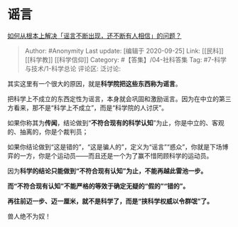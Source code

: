 # 谣言
[如何从根本上解决「谣言不断出现，还不断有人相信」的问题？](https://www.zhihu.com/question/422682440/answer/1491799954)

> Author: #Anonymity
> Last update: [编辑于 2020-09-25]
> Link: [[民科]] [[科学教]] [[科学信仰]]
> Category: #【答集】/04-社科答集
> Tag: #7-科学与技术/1-科学总论 
> 评论区:
> 泛讨论:

其实这里有一个很大的原因，就是**科学院把这些东西称为谣言**。

把科学上不成立的东西定性为谣言，本身就会巩固和激励谣言。因为在中立的第三方看来，那不是“科学上不成立”，而是“科学院的人讨厌”。

如果你称其为**传闻**，结论做到“**不符合现有的科学认知**”为止，你是中立的、客观的、抽离的，你是个裁判员；

如果你结论做到“这是错的”，“这是骗人的”，定义为“谣言”“惑众”，你就是下场博弈的一方，你是个运动员——而且还是一个为了赢不惜罔顾科学的运动员。

因为**科学的结论只能做到“不符合现有认知”为止，不能再越此雷池一步。**

**而“不符合现有认知”不能严格的等效于确定无疑的“假的”“错的”。**

**再往前迈一步、迈一厘米，就不是科学了，而是“挟科学权威以令群氓”了。**

兽人绝不为奴！
